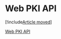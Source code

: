 # Web PKI API

[!include[Article moved](../../includes/article-moved.md)]

[Web PKI API](api-reference/index.md)
